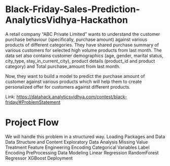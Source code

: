 # Black-Friday-Sales-Prediction-AnalyticsVidhya-Hackathon
A retail company “ABC Private Limited” wants to understand the customer purchase behaviour (specifically, purchase amount) against various products of different categories. They have shared purchase summary of various customers for selected high volume products from last month. The data set also contains customer demographics (age, gender, marital status, city_type, stay_in_current_city), product details (product_id and product category) and Total purchase_amount from last month.  

Now, they want to build a model to predict the purchase amount of customer against various products which will help them to create personalized offer for customers against different products.

Link: https://datahack.analyticsvidhya.com/contest/black-friday/#ProblemStatement

# Project Flow
We will handle this problem in a structured way.
Loading Packages and Data
Data Structure and Content
Exploratory Data Analysis
Missing Value Treatment
Feature Engineering
Encoding Categorical Variables
Label Encoding
PreProcessing Data
Modeling
Linear Regression
RandomForest Regressor
XGBoost
Deployment
